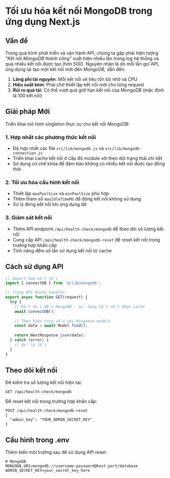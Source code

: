 # Tối ưu hóa kết nối MongoDB trong ứng dụng Next.js

## Vấn đề
Trong quá trình phát triển và vận hành API, chúng ta gặp phải hiện tượng *"Kết nối MongoDB thành công"* xuất hiện nhiều lần trong log hệ thống và quá nhiều kết nối được tạo (hơn 500). Nguyên nhân là do mỗi lần gọi API, ứng dụng lại tạo một kết nối mới đến MongoDB, dẫn đến:

1. **Lãng phí tài nguyên**: Mỗi kết nối sẽ tiêu tốn bộ nhớ và CPU
2. **Hiệu suất kém**: Phải chờ thiết lập kết nối mới cho từng request
3. **Rủi ro quá tải**: Có thể vượt quá giới hạn kết nối của MongoDB (mặc định là 100 kết nối)

## Giải pháp Mới

Triển khai mô hình singleton thực sự cho kết nối MongoDB:

### 1. Hợp nhất các phương thức kết nối 
- Đã hợp nhất các file `src/lib/mongodb.js` và `src/lib/mongodb-connection.js`
- Triển khai cache kết nối ở cấp độ module với theo dõi trạng thái chi tiết
- Sử dụng cơ chế khóa để đảm bảo không có nhiều kết nối được tạo đồng thời

### 2. Tối ưu hóa cấu hình kết nối
- Thiết lập `maxPoolSize` và `minPoolSize` phù hợp
- Thêm tham số `maxIdleTimeMS` để đóng kết nối không sử dụng
- Xử lý đóng kết nối khi ứng dụng tắt

### 3. Giám sát kết nối
- Thêm API endpoint `/api/health-check/mongodb` để theo dõi số lượng kết nối
- Cung cấp API `/api/health-check/mongodb-reset` để reset kết nối trong trường hợp khẩn cấp
- Tính năng đếm số lần sử dụng kết nối từ cache

## Cách sử dụng API

```javascript
// Import hàm kết nối
import { connectDB } from '@/lib/mongodb';

// Trong API Route handler:
export async function GET(request) {
  try {
    // Kết nối đến MongoDB - sử dụng kết nối được cache
    await connectDB();
    
    // Thực hiện truy vấn với Mongoose models
    const data = await Model.find();
    
    return NextResponse.json(data);
  } catch (error) {
    // Xử lý lỗi
  }
}
```

## Theo dõi kết nối

Để kiểm tra số lượng kết nối hiện tại:

```
GET /api/health-check/mongodb
```

Để reset kết nối trong trường hợp khẩn cấp:

```
POST /api/health-check/mongodb-reset
{
  "admin_key": "YOUR_ADMIN_SECRET_KEY"
}
```

## Cấu hình trong .env

Thêm biến môi trường sau để sử dụng API reset:

```
# MongoDB
MONGODB_URI=mongodb://username:password@host:port/database
ADMIN_SECRET_KEY=your_secret_key_here
``` 
